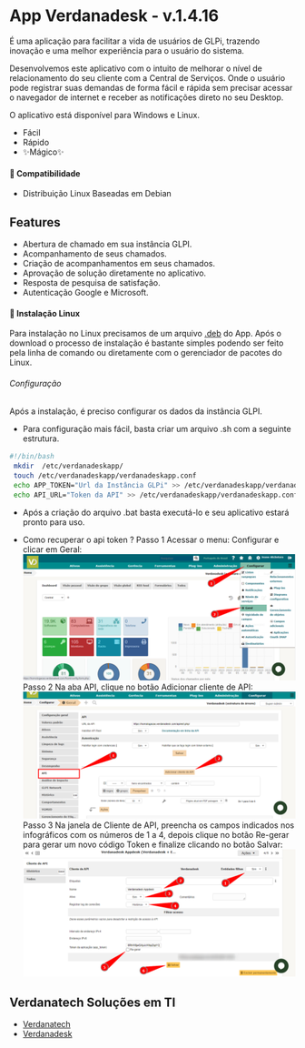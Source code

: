 # App Verdanadesk - v.1.4.16

É uma aplicação para facilitar a vida de usuários de GLPi, trazendo inovação e uma melhor experiência para o usuário do sistema.

Desenvolvemos este aplicativo com o intuito de melhorar o nível de relacionamento do seu cliente com a Central de Serviços. Onde o usuário pode registrar suas demandas de forma fácil e rápida sem precisar acessar o navegador de internet e receber as notificações direto no seu Desktop. 

O aplicativo está disponível para Windows e Linux.

- Fácil
- Rápido
- ✨Mágico✨

#### 📌  Compatibilidade
- Distribuição Linux Baseadas em Debian


## Features

- Abertura de chamado em sua instância GLPI.
- Acompanhamento de seus chamados.
- Criação de acompanhamentos em seus chamados.
- Aprovação de solução diretamente no aplicativo.
- Resposta de pesquisa de satisfação. 
- Autenticação Google e Microsoft.

#### 🔧 Instalação Linux

Para instalação no Linux precisamos de um arquivo [.deb](https://github.com/verdanatech/App-Verdanadesk/releases/download/1.4.16/appdesk-1.4.16.deb) do App.
Após o download o processo de instalação é bastante simples podendo ser feito pela linha de comando ou diretamente com o gerenciador de pacotes do Linux.

###### Configuração
Após a instalação, é preciso configurar os dados da instância GLPI.

- Para configuração mais fácil, basta criar um arquivo .sh com a seguinte estrutura.
```sh
#!/bin/bash 
 mkdir  /etc/verdanadeskapp/
 touch /etc/verdanadeskapp/verdanadeskapp.conf
 echo APP_TOKEN="Url da Instância GLPi" >> /etc/verdanadeskapp/verdanadeskapp.conf
 echo API_URL="Token da API" >> /etc/verdanadeskapp/verdanadeskapp.conf
```
- Após a criação do arquivo .bat basta executá-lo e seu aplicativo estará pronto para uso.


- Como recuperar o api token ?
Passo 1
Acessar o menu: Configurar e clicar em Geral:
![alt text](https://raw.githubusercontent.com/verdanatech/App-Verdanadesk/master/assets/img/passo1.png)
Passo 2
Na aba API, clique no botão Adicionar cliente de API:
![alt text](https://raw.githubusercontent.com/verdanatech/App-Verdanadesk/master/assets/img/passo2.png)
Passo 3
Na janela de Cliente de API, preencha os campos indicados nos infográficos com os números de 1 a 4, depois clique no botão Re-gerar para gerar um novo código Token e finalize clicando no botão Salvar:
![alt text](https://raw.githubusercontent.com/verdanatech/App-Verdanadesk/master/assets/img/passo3.png)


 ## Verdanatech Soluções em TI
- [Verdanatech](https://verdanatech.com)
- [Verdanadesk](https://verdanadesk.com)
